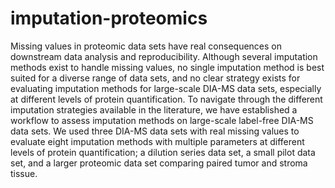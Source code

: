 # imputation-proteomics
Missing values in proteomic data sets have real consequences on downstream data analysis and reproducibility. Although several imputation methods exist to handle missing values, no single imputation method is best suited for a diverse range of data sets, and no clear strategy exists for evaluating imputation methods for large-scale DIA-MS data sets, especially at different levels of protein quantification. To navigate through the different imputation strategies available in the literature, we have established a workflow to assess imputation methods on large-scale label-free DIA-MS data sets. We used three DIA-MS data sets with real missing values to evaluate eight imputation methods with multiple parameters at different levels of protein quantification; a dilution series data set, a small pilot data set, and a larger proteomic data set comparing paired tumor and stroma tissue.
